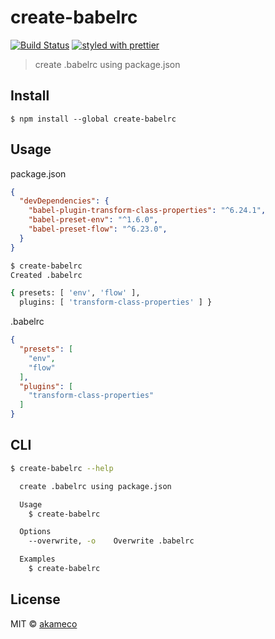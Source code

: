 # create-babelrc

[![Build Status](https://travis-ci.org/akameco/create-babelrc.svg?branch=master)](https://travis-ci.org/akameco/create-babelrc)
[![styled with prettier](https://img.shields.io/badge/styled_with-prettier-ff69b4.svg)](https://github.com/prettier/prettier)

> create .babelrc using package.json

## Install

```
$ npm install --global create-babelrc
```

## Usage

package.json

```json
{
  "devDependencies": {
    "babel-plugin-transform-class-properties": "^6.24.1",
    "babel-preset-env": "^1.6.0",
    "babel-preset-flow": "^6.23.0",
  }
}
```

```sh
$ create-babelrc
Created .babelrc

{ presets: [ 'env', 'flow' ],
  plugins: [ 'transform-class-properties' ] }
```

.babelrc

```json
{
  "presets": [
    "env",
    "flow"
  ],
  "plugins": [
    "transform-class-properties"
  ]
}
```

## CLI

```sh
$ create-babelrc --help

  create .babelrc using package.json

  Usage
    $ create-babelrc

  Options
    --overwrite, -o    Overwrite .babelrc

  Examples
    $ create-babelrc
```


## License

MIT © [akameco](http://akameco.github.io)

